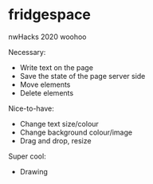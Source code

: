 # fridgespace
nwHacks 2020 woohoo

Necessary:
- Write text on the page
- Save the state of the page server side
- Move elements
- Delete elements

Nice-to-have:
- Change text size/colour
- Change background colour/image
- Drag and drop, resize

Super cool:
- Drawing